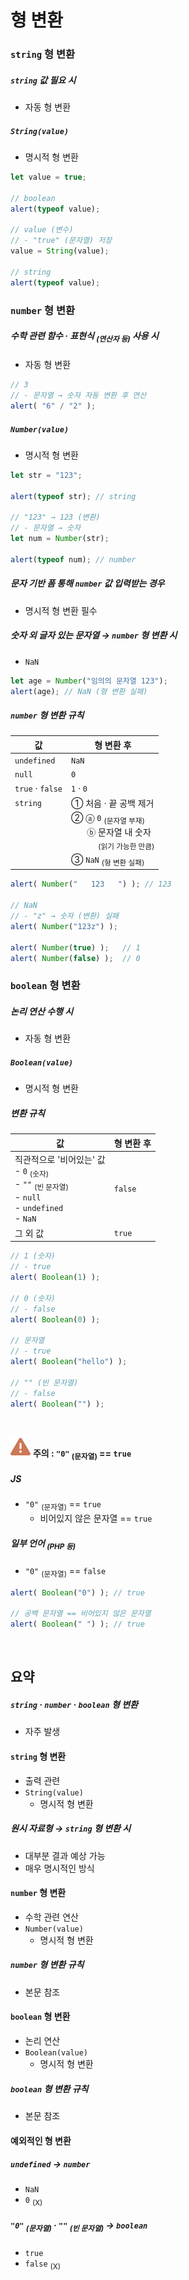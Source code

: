 형 변환
=====

### `string` 형 변환

##### `string` 값 필요 시
- 자동 형 변환

##### `String(value)`
- 명시적 형 변환
```javascript
let value = true;

// boolean
alert(typeof value);

// value (변수)
// - "true" (문자열) 저장
value = String(value);

// string
alert(typeof value);
```

### `number` 형 변환

##### 수학 관련 함수 · 표현식 <sub>(연산자 등)</sub> 사용 시
- 자동 형 변환
```javascript
// 3
// - 문자열 → 숫자 자동 변환 후 연산
alert( "6" / "2" );
```

##### `Number(value)`
- 명시적 형 변환
```javascript
let str = "123";

alert(typeof str); // string

// "123" → 123 (변환)
// - 문자열 → 숫자
let num = Number(str);

alert(typeof num); // number
```

##### 문자 기반 폼 통해 `number` 값 입력받는 경우
- 명시적 형 변환 필수

##### 숫자 외 글자 있는 문자열 → `number` 형 변환 시
- `NaN`
```javascript
let age = Number("임의의 문자열 123");
alert(age); // NaN (형 변환 실패)
```

##### `number` 형 변환 규칙

|값|형 변환 후|
|---|---|
|`undefined`|`NaN`|
|`null`|`0`|
|`true` · `false`|`1` · `0`|
|`string`| ① 처음 · 끝 공백 제거|
||② ⓐ `0` <sub>(문자열 부재)</sub><br />　&nbsp;&nbsp;&nbsp;ⓑ 문자열 내 숫자<br /> 　&nbsp;&nbsp;&nbsp;　&nbsp;<sub>(읽기 가능한 만큼)</sub>|
||③ `NaN` <sub>(형 변환 실패)</sub>|

```javascript
alert( Number("   123   ") ); // 123

// NaN
// - "z" → 숫자 (변환) 실패
alert( Number("123z") );

alert( Number(true) );   // 1
alert( Number(false) );  // 0
```

### `boolean` 형 변환

##### 논리 연산 수행 시
- 자동 형 변환

##### `Boolean(value)`
- 명시적 형 변환

##### 변환 규칙

|값|형 변환 후|
|---|---|
|직관적으로 '비어있는' 값<br />- `0` <sub>(숫자)</sub><br /> - `""` <sub>(빈 문자열)</sub><br /> - `null` <br /> - `undefined`<br /> - `NaN`|`false`|
|그 외 값|`true`|

```javascript
// 1 (숫자)
// - true
alert( Boolean(1) );

// 0 (숫자)
// - false
alert( Boolean(0) );

// 문자열
// - true
alert( Boolean("hello") );

// "" (빈 문자열)
// - false
alert( Boolean("") );
```

<br />

<img src="../../images/commons/icons/triangle-exclamation-solid.svg" /> **주의 : `"0"` <sub>(문자열)</sub> == `true`**

##### JS
- `"0"` <sub>(문자열)</sub> == `true`
  - 비어있지 않은 문자열 == `true`

##### 일부 언어 <sub>(PHP 등)</sub>
- `"0"` <sub>(문자열)</sub> == `false`
```javascript
alert( Boolean("0") ); // true

// 공백 문자열 == 비어있지 않은 문자열
alert( Boolean(" ") ); // true
```

<br />

## 요약

##### `string` · `number` · `boolean` 형 변환
- 자주 발생

#### `string` 형 변환
- 출력 관련
- `String(value)`
  - 명시적 형 변환

##### 원시 자료형 → `string` 형 변환 시
- 대부분 결과 예상 가능
- 매우 명시적인 방식

#### `number` 형 변환
- 수학 관련 연산
- `Number(value)`
  - 명시적 형 변환

##### `number` 형 변환 규칙
- 본문 참조

#### `boolean` 형 변환
- 논리 연산
- `Boolean(value)`
  - 명시적 형 변환

##### `boolean` 형 변환 규칙
- 본문 참조

#### 예외적인 형 변환

##### `undefined` → `number`
- `NaN`
- `0` <sub>(X)</sub>

##### `"0"` <sub>(문자열)</sub> · `""` <sub>(빈 문자열)</sub> → `boolean`
- `true`
- `false` <sub>(X)</sub>
